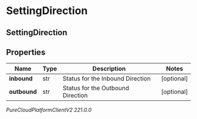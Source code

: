 # SettingDirection

## SettingDirection

## Properties

|Name | Type | Description | Notes|
|------------ | ------------- | ------------- | -------------|
| **inbound** | str | Status for the Inbound Direction | [optional] |
| **outbound** | str | Status for the Outbound Direction | [optional] |



_PureCloudPlatformClientV2 221.0.0_
